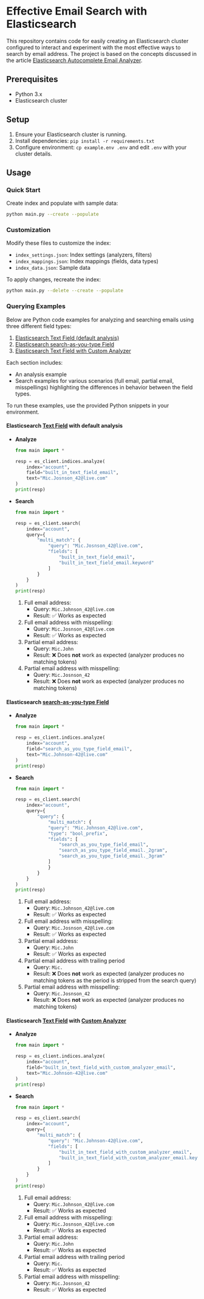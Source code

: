 # Effective Email Search with Elasticsearch

This repository contains code for easily creating an Elasticsearch cluster configured to interact and experiment with the most effective ways to search by email address. The project is based on the concepts discussed in the article [Elasticsearch Autocomplete Email Analyzer](https://medium.com/@andrewdieken/elasticsearch-autocomplete-email-analyzer-e94693878121).

## Prerequisites

- Python 3.x
- Elasticsearch cluster

## Setup

1. Ensure your Elasticsearch cluster is running.
2. Install dependencies: `pip install -r requirements.txt`
3. Configure environment: `cp example.env .env` and edit `.env` with your cluster details.

## Usage

### Quick Start

Create index and populate with sample data:

```bash
python main.py --create --populate
```

### Customization

Modify these files to customize the index:
- `index_settings.json`: Index settings (analyzers, filters)
- `index_mappings.json`: Index mappings (fields, data types)
- `index_data.json`: Sample data

To apply changes, recreate the index:

```bash
python main.py --delete --create --populate
```

### Querying Examples

Below are Python code examples for analyzing and searching emails using three different field types:

1. [Elasticsearch Text Field (default analysis)](#elasticsearch-text-field-with-default-analysis)
2. [Elasticsearch search-as-you-type Field](#elasticsearch-search-as-you-type-field)
3. [Elasticsearch Text Field with Custom Analyzer](#elasticsearch-text-field-with-custom-analyzer)

Each section includes:
- An analysis example
- Search examples for various scenarios (full email, partial email, misspellings) highlighting the differences in behavior between the field types.

To run these examples, use the provided Python snippets in your environment.

#### Elasticsearch [Text Field](https://www.elastic.co/guide/en/elasticsearch/reference/current/text.html) with default analysis

- __Analyze__

    ```python
    from main import *

    resp = es_client.indices.analyze(
        index="account",
        field="built_in_text_field_email",
        text="Mic.Josnson_42@live.com"
    )
    print(resp)
    ```

- __Search__

    ```python
    from main import *

    resp = es_client.search(
        index="account",
        query={
            "multi_match": {
                "query": "Mic.Josnson_42@live.com",
                "fields": [
                    "built_in_text_field_email",
                    "built_in_text_field_email.keyword"
                ]
            }
        }
    )
    print(resp)
    ```

    1. Full email address:
       - Query: `Mic.Johnson_42@live.com`
       - Result: ✅ Works as expected
    2. Full email address with misspelling:
       - Query: `Mic.Josnson_42@live.com`
       - Result: ✅ Works as expected
    3. Partial email address:
       - Query: `Mic.John`
       - Result: ❌ Does __not__ work as expected (analyzer produces no matching tokens)
    4. Partial email address with misspelling:
       - Query: `Mic.Josnson_42`
       - Result: ❌ Does __not__ work as expected (analyzer produces no matching tokens)


#### Elasticsearch [search-as-you-type Field](https://www.elastic.co/guide/en/elasticsearch/reference/current/search-as-you-type.html)

- __Analyze__

    ```python
    from main import *

    resp = es_client.indices.analyze(
        index="account",
        field="search_as_you_type_field_email",
        text="Mic.Johnson-42@live.com"
    )
    print(resp)
    ```

- __Search__

    ```python
    from main import *

    resp = es_client.search(
        index="account",
        query={
            "query": {
                "multi_match": {
                "query": "Mic.Johnson_42@live.com",
                "type": "bool_prefix",
                "fields": [
                    "search_as_you_type_field_email",
                    "search_as_you_type_field_email._2gram",
                    "search_as_you_type_field_email._3gram"
                ]
                }
            }
        }
    )
    print(resp)
    ```

    1. Full email address:
       - Query: `Mic.Johnson_42@live.com`
       - Result: ✅ Works as expected
    2. Full email address with misspelling:
       - Query: `Mic.Josnson_42@live.com`
       - Result: ✅ Works as expected
    3. Partial email address:
       - Query: `Mic.John`
       - Result: ✅ Works as expected
    4. Partial email address with trailing period
        - Query: `Mic.`
        - Result: ❌ Does __not__ work as expected (analyzer produces no matching tokens as the period is stripped from the search query)
    5. Partial email address with misspelling:
       - Query: `Mic.Josnson_42`
       - Result: ❌ Does __not__ work as expected (analyzer produces no matching tokens)

#### Elasticsearch [Text Field](https://www.elastic.co/guide/en/elasticsearch/reference/current/text.html) with [Custom Analyzer](https://www.elastic.co/guide/en/elasticsearch/reference/current/analysis-overview.html#analysis-customization)

- __Analyze__

    ```python
    from main import *

    resp = es_client.indices.analyze(
        index="account",
        field="built_in_text_field_with_custom_analyzer_email",
        text="Mic.Johnson-42@live.com"
    )
    print(resp)
    ```

- __Search__

    ```python
    from main import *

    resp = es_client.search(
        index="account",
        query={
            "multi_match": {
                "query": "Mic.Johnson-42@live.com",
                "fields": [
                    "built_in_text_field_with_custom_analyzer_email",
                    "built_in_text_field_with_custom_analyzer_email.keyword"
                ]
            }
        }
    )
    print(resp)
    ```

    1. Full email address:
       - Query: `Mic.Johnson_42@live.com`
       - Result: ✅ Works as expected
    2. Full email address with misspelling:
       - Query: `Mic.Josnson_42@live.com`
       - Result: ✅ Works as expected
    3. Partial email address:
       - Query: `Mic.John`
       - Result: ✅ Works as expected
    4. Partial email address with trailing period
        - Query: `Mic.`
        - Result: ✅ Works as expected
    5. Partial email address with misspelling:
       - Query: `Mic.Josnson_42`
       - Result: ✅ Works as expected
